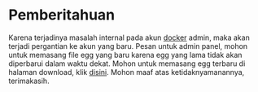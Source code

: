 # Pemberitahuan

<p>Karena terjadinya masalah internal pada akun <a href="http://docker.com">docker</a> admin, maka akan terjadi pergantian ke akun yang baru. Pesan untuk admin panel, mohon untuk memasang file egg yang baru karena egg yang lama tidak akan diperbarui dalam waktu dekat. Mohon untuk memasang egg terbaru di halaman download, klik <a href="https://github.com/MyDapitt/ptero-egg/blob/master/README.md#download-links">disini</a>. Mohon maaf atas ketidaknyamanannya, terimakasih.</p>
